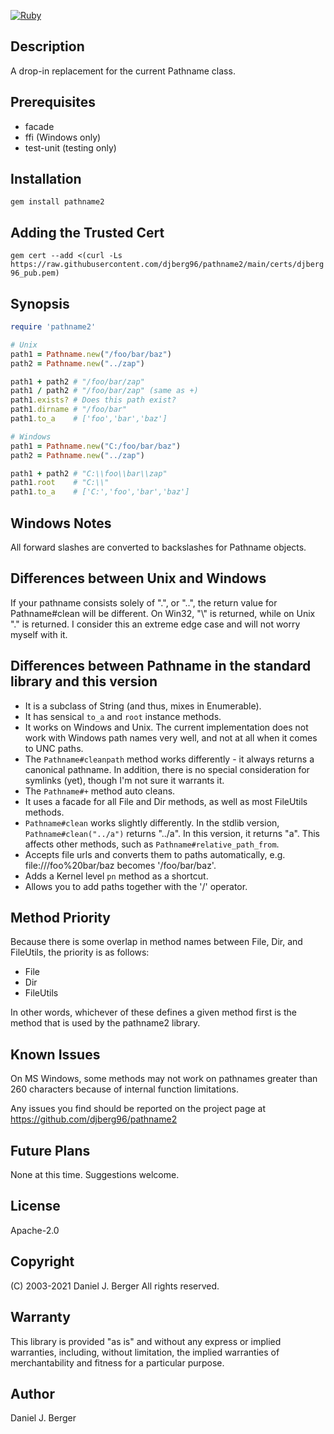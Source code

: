 [![Ruby](https://github.com/djberg96/pathname2/actions/workflows/ruby.yml/badge.svg)](https://github.com/djberg96/pathname2/actions/workflows/ruby.yml)

## Description
A drop-in replacement for the current Pathname class.

## Prerequisites
* facade
* ffi (Windows only)
* test-unit (testing only)
   
## Installation
`gem install pathname2`

## Adding the Trusted Cert

`gem cert --add <(curl -Ls https://raw.githubusercontent.com/djberg96/pathname2/main/certs/djberg96_pub.pem)`

## Synopsis
```ruby
require 'pathname2'

# Unix
path1 = Pathname.new("/foo/bar/baz")
path2 = Pathname.new("../zap")

path1 + path2 # "/foo/bar/zap"
path1 / path2 # "/foo/bar/zap" (same as +)
path1.exists? # Does this path exist?
path1.dirname # "/foo/bar"
path1.to_a    # ['foo','bar','baz']

# Windows
path1 = Pathname.new("C:/foo/bar/baz")
path2 = Pathname.new("../zap")

path1 + path2 # "C:\\foo\\bar\\zap"
path1.root    # "C:\\"
path1.to_a    # ['C:','foo','bar','baz']
```

## Windows Notes
All forward slashes are converted to backslashes for Pathname objects.

## Differences between Unix and Windows
  If your pathname consists solely of ".", or "..", the return
  value for Pathname#clean will be different. On Win32, "\\" is returned,
  while on Unix "." is returned.  I consider this an extreme edge case and
  will not worry myself with it.

## Differences between Pathname in the standard library and this version
* It is a subclass of String (and thus, mixes in Enumerable).
* It has sensical `to_a` and `root` instance methods.
* It works on Windows and Unix. The current implementation does not work
  with Windows path names very well, and not at all when it comes to UNC
  paths.
* The `Pathname#cleanpath` method works differently - it always returns
  a canonical pathname. In addition, there is no special consideration
  for symlinks (yet), though I'm not sure it warrants it.
* The `Pathname#+` method auto cleans.
* It uses a facade for all File and Dir methods, as well as most FileUtils
  methods.
* `Pathname#clean` works slightly differently. In the stdlib version,
  `Pathname#clean("../a")` returns "../a". In this version, it returns "a".
  This affects other methods, such as `Pathname#relative_path_from`.
* Accepts file urls and converts them to paths automatically, e.g.
  file:///foo%20bar/baz becomes '/foo/bar/baz'.
* Adds a Kernel level `pn` method as a shortcut.
* Allows you to add paths together with the '/' operator.
     
## Method Priority
Because there is some overlap in method names between File, Dir, and
FileUtils, the priority is as follows:
   
* File
* Dir
* FileUtils
   
In other words, whichever of these defines a given method first is the
method that is used by the pathname2 library.
   
## Known Issues
On MS Windows, some methods may not work on pathnames greater than 260
characters because of internal function limitations.
   
Any issues you find should be reported on the project page at
https://github.com/djberg96/pathname2

## Future Plans
None at this time. Suggestions welcome.
   
## License
Apache-2.0
   
## Copyright
(C) 2003-2021 Daniel J. Berger
All rights reserved.

## Warranty
This library is provided "as is" and without any express or
implied warranties, including, without limitation, the implied
warranties of merchantability and fitness for a particular purpose.

## Author
Daniel J. Berger
